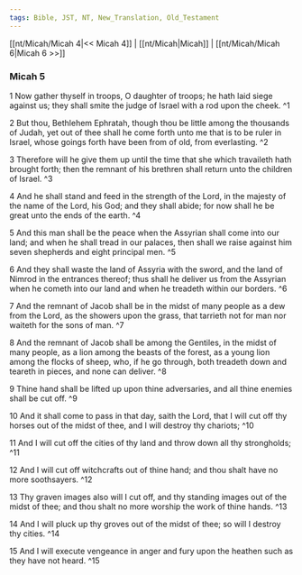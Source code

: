 ```yaml
---
tags: Bible, JST, NT, New_Translation, Old_Testament
---
```


[[nt/Micah/Micah 4|<< Micah 4]] | [[nt/Micah|Micah]] | [[nt/Micah/Micah 6|Micah 6 >>]]

### Micah 5

1 Now gather thyself in troops, O daughter of troops; he hath laid siege against us; they shall smite the judge of Israel with a rod upon the cheek.  ^1

2 But thou, Bethlehem Ephratah, though thou be little among the thousands of Judah, yet out of thee shall he come forth unto me that is to be ruler in Israel, whose goings forth have been from of old, from everlasting.  ^2

3 Therefore will he give them up until the time that she which travaileth hath brought forth; then the remnant of his brethren shall return unto the children of Israel.  ^3

4 And he shall stand and feed in the strength of the Lord, in the majesty of the name of the Lord, his God; and they shall abide; for now shall he be great unto the ends of the earth.  ^4

5 And this man shall be the peace when the Assyrian shall come into our land; and when he shall tread in our palaces, then shall we raise against him seven shepherds and eight principal men.  ^5

6 And they shall waste the land of Assyria with the sword, and the land of Nimrod in the entrances thereof; thus shall he deliver us from the Assyrian when he cometh into our land and when he treadeth within our borders.  ^6

7 And the remnant of Jacob shall be in the midst of many people as a dew from the Lord, as the showers upon the grass, that tarrieth not for man nor waiteth for the sons of man.  ^7

8 And the remnant of Jacob shall be among the Gentiles, in the midst of many people, as a lion among the beasts of the forest, as a young lion among the flocks of sheep, who, if he go through, both treadeth down and teareth in pieces, and none can deliver.  ^8

9 Thine hand shall be lifted up upon thine adversaries, and all thine enemies shall be cut off.  ^9

10 And it shall come to pass in that day, saith the Lord, that I will cut off thy horses out of the midst of thee, and I will destroy thy chariots;  ^10

11 And I will cut off the cities of thy land and throw down all thy strongholds;  ^11

12 And I will cut off witchcrafts out of thine hand; and thou shalt have no more soothsayers.  ^12

13 Thy graven images also will I cut off, and thy standing images out of the midst of thee; and thou shalt no more worship the work of thine hands.  ^13

14 And I will pluck up thy groves out of the midst of thee; so will I destroy thy cities.  ^14

15 And I will execute vengeance in anger and fury upon the heathen such as they have not heard.  ^15

 
